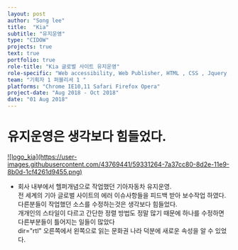 ```yaml
---
layout: post
author: "Song lee"
title:  "Kia"
subtitle: "유지운영"
type: "CIDOW"
projects: true
text: true
portfolio: true
role-title: "Kia 글로벌 사이트 유지운영"
role-specific: "Web accessibility, Web Publisher, HTML , CSS , Jquery , Javascript"
team: "기획자 1 퍼블리셔 1 "
platforms: "Chrome IE10,11 Safari Firefox Opera"
project-date: "Aug 2018 - Oct 2018"
date: "01 Aug 2018"
---
```


# 유지운영은 생각보다 힘들었다.

<a class="img_company" href="https://www.kia.com/kr/main.html" title="기아자동차 바로가기">
![logo_kia](https://user-images.githubusercontent.com/43769441/59331264-7a37cc80-8d2e-11e9-8b0d-1cf4261d9455.png)
</a>

- 회사 내부에서 헬퍼개념으로 작업했던 기아자동차 유지운영.<br/>
전 세계의 기아 글로벌 사이트의 에러 이슈사항들을 피드백 받아 보수작업 하였다.<br/>
다른분들이 작업했던 소스를 수정하는것은 생각보다 힘들었다.<br/>
개개인의 스타일이 다르고 간단한 정렬 방법도 정말 많기 때문에 하나를 수정하면 다른부분들이 틀어지는 일들이 많았다<br/>
dir="rtl" 오른쪽에서 왼쪽으로 읽는 문화권 나라 덕분에 새로운 속성을 알 수 있었다.<br/>
